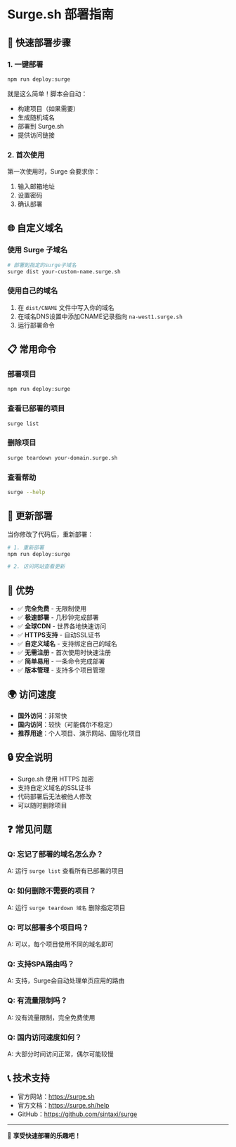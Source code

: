 # Surge.sh 部署指南

## 🚀 快速部署步骤

### 1. 一键部署
```bash
npm run deploy:surge
```

就是这么简单！脚本会自动：
- 构建项目（如果需要）
- 生成随机域名
- 部署到 Surge.sh
- 提供访问链接

### 2. 首次使用
第一次使用时，Surge 会要求你：
1. 输入邮箱地址
2. 设置密码
3. 确认部署

## 🌐 自定义域名

### 使用 Surge 子域名
```bash
# 部署到指定的surge子域名
surge dist your-custom-name.surge.sh
```

### 使用自己的域名
1. 在 `dist/CNAME` 文件中写入你的域名
2. 在域名DNS设置中添加CNAME记录指向 `na-west1.surge.sh`
3. 运行部署命令

## 📋 常用命令

### 部署项目
```bash
npm run deploy:surge
```

### 查看已部署的项目
```bash
surge list
```

### 删除项目
```bash
surge teardown your-domain.surge.sh
```

### 查看帮助
```bash
surge --help
```

## 🔧 更新部署

当你修改了代码后，重新部署：

```bash
# 1. 重新部署
npm run deploy:surge

# 2. 访问网站查看更新
```

## 🎯 优势

- ✅ **完全免费** - 无限制使用
- ✅ **极速部署** - 几秒钟完成部署
- ✅ **全球CDN** - 世界各地快速访问
- ✅ **HTTPS支持** - 自动SSL证书
- ✅ **自定义域名** - 支持绑定自己的域名
- ✅ **无需注册** - 首次使用时快速注册
- ✅ **简单易用** - 一条命令完成部署
- ✅ **版本管理** - 支持多个项目管理

## 🌍 访问速度

- **国外访问**：非常快
- **国内访问**：较快（可能偶尔不稳定）
- **推荐用途**：个人项目、演示网站、国际化项目

## 🔒 安全说明

- Surge.sh 使用 HTTPS 加密
- 支持自定义域名的SSL证书
- 代码部署后无法被他人修改
- 可以随时删除项目

## ❓ 常见问题

### Q: 忘记了部署的域名怎么办？
A: 运行 `surge list` 查看所有已部署的项目

### Q: 如何删除不需要的项目？
A: 运行 `surge teardown 域名` 删除指定项目

### Q: 可以部署多个项目吗？
A: 可以，每个项目使用不同的域名即可

### Q: 支持SPA路由吗？
A: 支持，Surge会自动处理单页应用的路由

### Q: 有流量限制吗？
A: 没有流量限制，完全免费使用

### Q: 国内访问速度如何？
A: 大部分时间访问正常，偶尔可能较慢

## 📞 技术支持

- 官方网站：https://surge.sh
- 官方文档：https://surge.sh/help
- GitHub：https://github.com/sintaxi/surge

---

🎉 **享受快速部署的乐趣吧！**